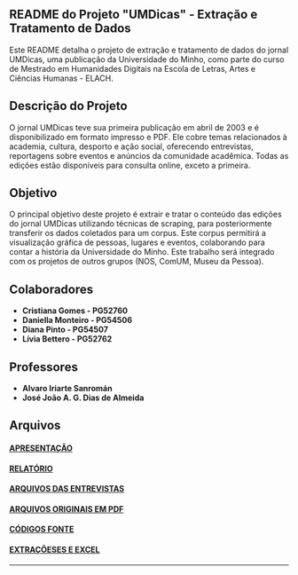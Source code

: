 ## README do Projeto "UMDicas" - Extração e Tratamento de Dados

Este README detalha o projeto de extração e tratamento de dados do jornal UMDicas, uma publicação da Universidade do Minho, como parte do curso de Mestrado em Humanidades Digitais na Escola de Letras, Artes e Ciências Humanas - ELACH.


## Descrição do Projeto

O jornal UMDicas teve sua primeira publicação em abril de 2003 e é disponibilizado em formato impresso e PDF. Ele cobre temas relacionados à academia, cultura, desporto e ação social, oferecendo entrevistas, reportagens sobre eventos e anúncios da comunidade acadêmica. Todas as edições estão disponíveis para consulta online, exceto a primeira.


## Objetivo

O principal objetivo deste projeto é extrair e tratar o conteúdo das edições do jornal UMDicas utilizando técnicas de scraping, para posteriormente transferir os dados coletados para um corpus. Este corpus permitirá a visualização gráfica de pessoas, lugares e eventos, colaborando para contar a história da Universidade do Minho. Este trabalho será integrado com os projetos de outros grupos (NOS, ComUM, Museu da Pessoa).


## Colaboradores

- **Cristiana Gomes - PG52760**
- **Daniella Monteiro - PG54506**
- **Diana Pinto - PG54507**
- **Lívia Bettero - PG52762**


## Professores

- **Alvaro Iriarte Sanromán**
- **José João A. G. Dias de Almeida**


## Arquivos

#### [APRESENTAÇÃO](https://gamma.app/docs/UMDicas-117wvtn1ybze7w3)
#### [RELATÓRIO](https://colab.research.google.com/drive/1w6UR06k5rBReySVqqhYhT4ShuJprow6m?usp=sharing)
#### [ARQUIVOS DAS ENTREVISTAS](https://github.com/alexandrafernandesHD/avd-MHD/tree/main/Arquivo_UMSombra/UMDicas/ARQUIVOS%20DAS%20ENTREVISTAS)
#### [ARQUIVOS ORIGINAIS EM PDF](https://github.com/alexandrafernandesHD/avd-MHD/tree/main/Arquivo_UMSombra/UMDicas/ARQUIVOS%20ORIGINAIS%20EM%20PDF)
#### [CÓDIGOS FONTE](https://github.com/alexandrafernandesHD/avd-MHD/tree/main/Arquivo_UMSombra/UMDicas/CODIGOS%20FONTE)
#### [EXTRAÇÕESES E EXCEL](https://github.com/alexandrafernandesHD/avd-MHD/tree/main/Arquivo_UMSombra/UMDicas/EXTRACOES%20E%20EXCEL)


---
